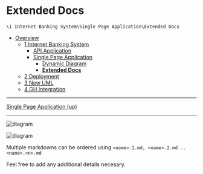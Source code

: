 # Extended Docs

`\1 Internet Banking System\Single Page Application\Extended Docs`

* [Overview](/docs/README.md)
  * [1 Internet Banking System](/docs/1%20Internet%20Banking%20System/README.md)
    * [API Application](/docs/1%20Internet%20Banking%20System/API%20Application/README.md)
    * [Single Page Application](/docs/1%20Internet%20Banking%20System/Single%20Page%20Application/README.md)
      * [Dynamic Diagram](/docs/1%20Internet%20Banking%20System/Single%20Page%20Application/Dynamic%20Diagram/README.md)
      * [**Extended Docs**](/docs/1%20Internet%20Banking%20System/Single%20Page%20Application/Extended%20Docs/README.md)
  * [2 Deployment](/docs/2%20Deployment/README.md)
  * [3 New UML](/docs/3%20New%20UML/README.md)
  * [4 GH Integration](/docs/4%20GH%20Integration/README.md)

---

[Single Page Application (up)](/docs/1%20Internet%20Banking%20System/Single%20Page%20Application/README.md)

---

![diagram](https://www.plantuml.com/plantuml/svg/0/TOvDQm8n48RF3UG_lE2X9vTMUkn1j3qAXVw2SNUw19F9aic2elvtpLhxiRQvJ9ZtuvcvPagv3zwQUxnttcKuoH5FwAXbjQOCpBOpQtJZfAD4OP1Mb5edU7mO2w_Rp4d8BwEF2MsYtTYnYAdXTD7NdkgDDTRKdbIn8ELb-PMLK63jg6O8vwhfGzXXyZ8yxAsvgxxSU3vCftZZf57EmeevEsaHVovl0lYq5TJnblSHOw7W6rvTkZ24hxt0VsVyplvrqq0TfKkYbrwvgQwsESkvmvy0)

![diagram](https://www.plantuml.com/plantuml/svg/0/ROz12iCW44NtWdUO2-G28OIeEK6XT2qw2schgKu2lNqTxQA1hXpyR_x_inIocVRdGugj3i65pKQ2Qy4iXHJymZ236c5DjvJlKbX7uR24e1XGhEeHfWbSnlfzmTUEXM2UVr3Dg6RK_34oKXWOkWzBQueeXQykERrPRRkznTVUj2pFr3cazU7MdDDjpeKNZBwU-m40)

Multiple markdowns can be ordered using `<name>.1.md, <name>.2.md .. <name>.<n>.md`

Feel free to add any additional details necesary.